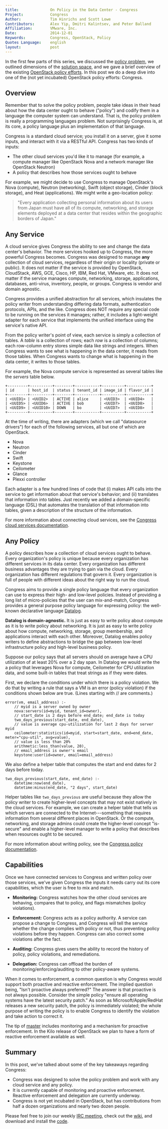 ```yaml
---
title:              On Policy in the Data Center - Congress
Project:            Congress
Author:             Tim Hinrichs and Scott Lowe
Contributors:		Alex Yip, Dmitri Kalintsev, and Peter Balland
Affiliation:        VMware, Inc.
Date:               2014-12-01
Keywords:           Congress, OpenStack, Policy
Quotes Language:    english
layout:             post
---
```



In the first few parts of this series, we discussed the [policy problem][1], we outlined dimensions of the [solution space][2], and we gave a brief overview of the existing [OpenStack policy efforts][3]. In this post we do a deep dive into one of the (not yet incubated) OpenStack policy efforts: Congress.

## Overview

Remember that to solve the policy problem, people take ideas in their head about how the data center ought to behave ("policy") and codify them in a language the computer system can understand. That is, the policy problem is really a programming languages problem. Not surprisingly Congress is, at its core, a policy language plus an implementation of that language.

Congress is a standard cloud service; you install it on a server, give it some inputs, and interact with it via a RESTful API. Congress has two kinds of inputs:

* The other cloud services you'd like it to manage (for example, a compute manager like OpenStack Nova and a network manager like OpenStack Neutron)
* A policy that describes how those services ought to behave

For example, we might decide to use Congress to manage OpenStack's Nova (compute), Neutron (networking), Swift (object storage), Cinder (block storage), and Heat (applications). We might write a geo-location policy:

>"Every application collecting personal information about its users from Japan must have all of its compute, networking, and storage elements deployed at a data center that resides within the geographic borders of Japan."

## Any Service

A cloud service gives Congress the ability to see and change the data center's behavior. The more services hooked up to Congress, the more powerful Congress becomes. Congress was designed to manage **any** collection of cloud services, regardless of their origin or locality (private or public). It does not matter if the service is provided by OpenStack, CloudStack, AWS, GCE, Cisco, HP, IBM, Red Hat, VMware, etc. It does not matter if the service manages compute, networking, storage, applications, databases, anti-virus, inventory, people, or groups. Congress is vendor and domain agnostic.

Congress provides a unified abstraction for all services, which insulates the policy writer from understanding differing data formats, authentication protocols, APIs, and the like. Congress does NOT require any special code to be running on the services it manages; rather, it includes a light-weight adapter for each service that implements the unified interface using the service's native API.

From the policy writer's point of view, each service is simply a collection of tables. A _table_ is a collection of rows; each _row_ is a collection of columns; each row-column entry stores simple data like strings and integers. When Congress wants to see what is happening in the data center, it reads from those tables. When Congress wants to change what is happening in the data center, it writes to those tables.

For example, the Nova compute service is represented as several tables like the _servers_ table below.

	+---------+----------+--------+-----------+----------+-----------+
	| id      | host_id  | status | tenant_id | image_id | flavor_id |
	+---------+----------+--------+-----------+----------+-----------+
	| <UUID1> | <UUID2>  | ACTIVE | alice     | <UUID3>  | <UUID4>   |
	| <UUID5> | <UUID6>  | ACTIVE | bob       | <UUID7>  | <UUID8>   |
	| <UUID9> | <UUID10> | DOWN   | bo        | <UUID7>  | <UUID8>   |
	+---------+----------+--------+-----------+----------+-----------+

At the time of writing, there are adapters (which we call "datasource drivers") for each of the following services, all but one of which are OpenStack.

* Nova
* Neutron
* Cinder
* Swift
* Keystone
* Ceilometer
* Glance
* Plexxi controller

Each adapter is a few hundred lines of code that (i) makes API calls into the service to get information about that service's behavior; and (ii) translates that information into tables. Just recently we added a domain-specific language (DSL) that automates the translation of that information into tables, given a description of the structure of the information.

For more information about connecting cloud services, see the [Congress cloud services documentation][4].

## Any Policy

A policy describes how a collection of cloud services ought to behave. Every organization's policy is unique because every organization has different services in its data center. Every organization has different business advantages they are trying to gain via the cloud. Every organization has different regulations that govern it. Every organization is full of people with different ideas about the right way to run the cloud.

Congress aims to provide a single policy language that every organization can use to express their high- and low-level policies. Instead of providing a long list of micro-policies that the user can mix-and-match, Congress provides a general purpose policy language for expressing policy: the well-known declarative language [Datalog][5].

**Datalog is domain-agnostic.**  It is just as easy to write policy about compute as it is to write policy about networking. It is just as easy to write policy about how compute, networking, storage, group membership, and applications interact with each other. Moreover, Datalog enables policy writers to define abstractions to bridge the gap between low-level infrastructure policy and high-level business policy.

Suppose our policy says that all servers should on average have a CPU utilization of at least 20% over a 2 day span. In Datalog we would write the a policy that leverages Nova for compute, Ceilometer for CPU utilization data, and some built-in tables that treat strings as if they were dates.

First, we declare the conditions under which there is a policy violation. We do that by writing a rule that says a VM is an error (policy violation) if the conditions shown below are true.  (Lines starting with // are comments.)

	error(vm, email_address) :-
		// myid is a server owned by owner
		nova:servers(id=myid, tenant_id=owner),
		// start_date is 2 days before end_date; end_date is today
		two_days_previous(start_date, end_date),
		// value is average cpu-utilization for last 2 days for server myid
		ceilometer:statistics(id=myid, start=start_date, end=end_date, meter="cpu-util", avg=value),
		// value is less than 20%
		arithmetic:less_than(value, 20),
		// email_address is owner's email
		keystone:user(id=owner, email=email_address)

We also define a helper table that computes the start and end dates for 2 days before today.

	two_days_previous(start_date, end_date) :-
		datetime:now(end_date),
		datetime:minus(end_date, "2 days", start_date)

Helper tables like `two_days_previous` are useful because they allow the policy writer to create higher-level concepts that may not exist natively in the cloud services. For example, we can create a helper table that tells us which servers are connected to the Internet---something that requires information from several different places in OpenStack. Or the compute, networking, and storage admins could create the higher-level concept "is-secure" and enable a higher-level manager to write a policy that describes when resources ought to be secured.

For more information about writing policy, see the [Congress policy documentation][6].

## Capabilities

Once we have connected services to Congress and written policy over those services, we've given Congress the inputs it needs carry out its core capabilities, which the user is free to mix and match.

* **Monitoring:** Congress watches how the other cloud services are behaving, compares that to policy, and flags mismatches (policy violations).

* **Enforcement:** Congress acts as a policy authority. A service can propose a change to Congress, and Congress will tell the service whether the change complies with policy or not, thus preventing policy violations before they happen. Congress can also correct some violations after the fact.

* **Auditing:** Congress gives users the ability to record the history of policy, policy violations, and remediations.

* **Delegation:**  Congress can offload the burden of monitoring/enforcing/auditing to other policy-aware systems.

When it comes to enforcement, a common question is why Congress would support both proactive and reactive enforcement. The implied question being, "Isn't proactive always preferred?"  The answer is that proactive is not always possible. Consider the simple policy "ensure all operating systems have the latest security patch."  As soon as Microsoft/Apple/RedHat releases a new security patch, the policy is immediately violated; the whole purpose of writing the policy is to enable Congress to identify the violation and take action to correct it.

The tip of [master][7] includes monitoring and a mechanism for proactive enforcement. In the Kilo release of OpenStack we plan to have a form of reactive enforcement available as well.

## Summary

In this post, we've talked about some of the key takeaways regarding Congress:

* Congress was designed to solve the policy problem and work with any cloud service and any policy.
* It is currently capable of monitoring and proactive enforcement. Reactive enforcement and delegation are currently underway.
* Congress is not yet incubated in OpenStack, but has contributions from half a dozen organizations and nearly two dozen people.

Please feel free to join our weekly [IRC meeting][8], check out the [wiki][9], and download and install the [code][10].


[1]: /2014/04/16/policy-problem.html
[2]: /2014/06/18/solution-space.html
[3]: /2014/09/17/openstack-policy-efforts.html
[4]: https://github.com/stackforge/congress/blob/master/doc/source/cloudservices.rst
[5]: https://en.wikipedia.org/wiki/Datalog
[6]: https://github.com/stackforge/congress/blob/master/doc/source/policy.rst
[7]: https://github.com/stackforge/congress
[8]: https://wiki.openstack.org/wiki/Meetings/Congress
[9]: https://wiki.openstack.org/wiki/Congress
[10]: https://github.com/stackforge/congress/blob/master/README.rst
